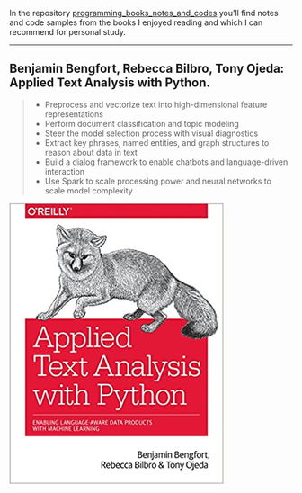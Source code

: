 In the repository [programming_books_notes_and_codes](https://github.com/olegzinkevich/programming_books_reviews_and_codes) you'll find notes and code samples from the books I enjoyed reading and which I can recommend for personal study.

---

## Benjamin Bengfort, Rebecca Bilbro, Tony Ojeda: Applied Text Analysis with Python.
> - Preprocess and vectorize text into high-dimensional feature representations
> - Perform document classification and topic modeling
> - Steer the model selection process with visual diagnostics
> - Extract key phrases, named entities, and graph structures to reason about data in text
> - Build a dialog framework to enable chatbots and language-driven interaction
> - Use Spark to scale processing power and neural networks to scale model complexity

![](bergfort_text_analysis.jpg)
